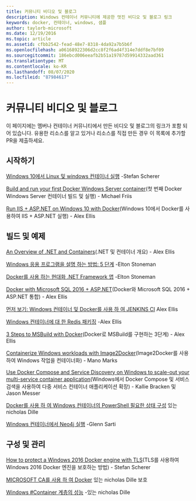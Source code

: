 ```yaml
---
title: 커뮤니티 비디오 및 블로그
description: Windows 컨테이너 커뮤니티에 제공한 멋진 비디오 및 블로그 링크
keywords: docker, 컨테이너, windows, 샘플
author: taylorb-microsoft
ms.date: 12/19/2016
ms.topic: article
ms.assetid: cfbb2542-fead-48e7-8318-4da92a7b5b6f
ms.openlocfilehash: a06168922306d2cc8f2f6ad4f314e7ddf8e7bf09
ms.sourcegitcommit: 186ebcd006eeafb2b51a19787d59914332aad361
ms.translationtype: MT
ms.contentlocale: ko-KR
ms.lasthandoff: 08/07/2020
ms.locfileid: "87984617"
---
```

# <a name="community-videos-and-blogs"></a>커뮤니티 비디오 및 블로그

이 페이지에는 멤버나 컨테이너 커뮤니티에서 만든 비디오 및 블로그의 링크가 포함 되어 있습니다.  유용한 리소스를 알고 있거나 리소스를 직접 만든 경우 이 목록에 추가할 PR을 제출하세요.

## <a name="getting-started"></a>시작하기

[Windows 10에서 Linux 및 windows 컨테이너 실행](https://stefanscherer.github.io/run-linux-and-windows-containers-on-windows-10/) -Stefan Scherer

[Build and run your first Docker Windows Server container](https://blog.docker.com/2016/09/build-your-first-docker-windows-server-container/)(첫 번째 Docker Windows Server 컨테이너 빌드 및 실행) - Michael Friis

[Run IIS + ASP.NET on Windows 10 with Docker](https://blog.alexellis.io/run-iis-asp-net-on-windows-10-with-docker/)(Windows 10에서 Docker를 사용하여 IIS + ASP.NET 실행) - Alex Ellis

## <a name="building-and-examples"></a>빌드 및 예제

[An Overview of .NET and Containers](https://blog.alexellis.io/docker-dotnet-containers/)(.NET 및 컨테이너 개요) - Alex Ellis

[Windows 응용 프로그램을 설명 하는 방법: 5 단계](https://blog.sixeyed.com/how-to-dockerize-windows-applications/) -Elton Stoneman

[Docker를 사용 하는 현대화 .NET Framework 앱](https://www.pluralsight.com/courses/modernizing-dotnet-framework-apps-docker?clickid=UVL20JTFpzK6UDSX5n1b5zmyUkgWUPWOz3Pjwg0&irgwc=1&mpid=1197078&utm_source=impactradius&utm_medium=digital_affiliate&utm_campaign=1197078&aid=7010a000001xAKZAA2) -Elton Stoneman

[Docker with Microsoft SQL 2016 + ASP.NET](https://blog.alexellis.io/docker-does-sql2016-aspnet/)(Docker와 Microsoft SQL 2016 + ASP.NET 통합) - Alex Ellis

[먼저 보기: Windows 컨테이너 및 Docker를 사용 하 여 JENKINS CI](https://blog.alexellis.io/continuous-integration-docker-windows-containers/) Alex Ellis

[Windows 컨테이너에 대 한 Redis 패키징](https://blog.alexellis.io/packaging-windows-containers/) -Alex Ellis

[3 Steps to MSBuild with Docker](https://blog.alexellis.io/3-steps-to-msbuild-with-docker/)(Docker로 MSBuild를 구현하는 3단계) - Alex Ellis

[Containerize Windows workloads with Image2Docker](https://blog.docker.com/2016/10/containerize-windows-workloads-image2docker/)(Image2Docker를 사용하여 Windows 작업을 컨테이너화) - Mano Marks

[Use Docker Compose and Service Discovery on Windows to scale-out your multi-service container application](https://techcommunity.microsoft.com/t5/Containers/Use-Docker-Compose-and-Service-Discovery-on-Windows-to-scale-out/ba-p/382312)(Windows에서 Docker Compose 및 서비스 검색을 사용하여 다중 서비스 컨테이너 애플리케이션 확장) - Kallie Bracken 및 Jason Messer

[Docker를 사용 하 여 Windows 컨테이너의 PowerShell 필요한 상태 구성](https://dille.name/blog/2016/06/17/powershell-desired-state-configuration-psdsc-in-windows-containers-using-docker/) 있는 nicholas Dille

[Windows 컨테이너에서 Neo4j 실행](https://glennsarti.github.io/blog/neo4j-nano-containers) -Glenn Sarti

## <a name="configuration-and-managment"></a>구성 및 관리

[How to protect a Windows 2016 Docker engine with TLS](https://stefanscherer.github.io/protecting-a-windows-2016-docker-engine-with-tls/)(TLS를 사용하여 Windows 2016 Docker 엔진을 보호하는 방법) - Stefan Scherer

[MICROSOFT CA를 사용 하 여 Docker](https://dille.name/blog/2016/11/08/using-a-microsoft-ca-to-secure-docker/) 있는 nicholas Dille 보호

[Windows #Container 계층의 성능](https://dille.name/blog/2017/01/13/windows-container-performance-of-layers/) -있는 nicholas Dille
